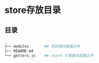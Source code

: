 # store存放目录

## 目录

```sh
.
├── modules       ## 项目模块数据文件
├── README.md
└── getters.js    ## store 计算属性配置文件
```